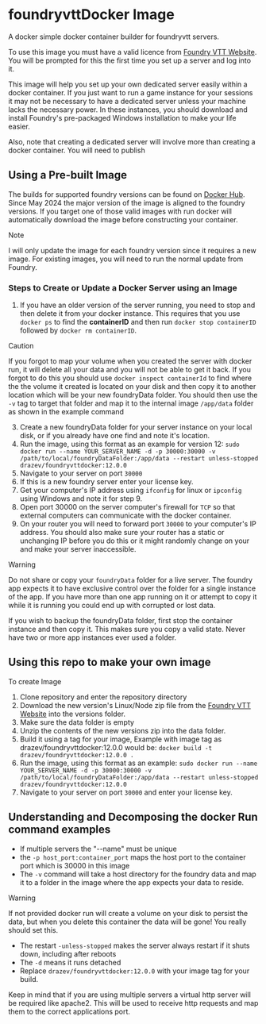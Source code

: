 # foundryvttDocker Image
A docker simple docker container builder for foundryvtt servers.

To use this image you must have a valid licence from [Foundry VTT Website](https://foundryvtt.com/community/drazev/licenses). You will be prompted for this the first time you set up a server and log into it.

This image will help you set up your own dedicated server easily within a docker container. If you just want to run a game instance for your sessions it may not be necessary to have a dedicated server unless your machine lacks the necessary power. 
In these instances, you should download and install Foundry's pre-packaged Windows installation to make your life easier. 

Also, note that creating a dedicated server will involve more than creating a docker container. You will need to publish


## Using a Pre-built Image
The builds for supported foundry versions can be found on [Docker Hub](https://hub.docker.com/r/drazev/foundryvttdocker/tags). Since May 2024 the major version of the image is aligned to the foundry versions.
If you target one of those valid images with run docker will automatically download the image before constructing your container.

> [!NOTE]
> I will only update the image for each foundry version since it requires a new image. For existing images, you will need to run the normal update from Foundry.
### Steps to Create or Update a Docker Server using an Image
1. If you have an older version of the server running, you need to stop and then delete it from your docker instance. This requires that you use `docker ps` to find the **containerID** and then run `docker stop containerID` followed by `docker rm containerID`.
> [!CAUTION]
> If you forgot to map your volume when you created the server with docker run, it will delete all your data and you will not be able to get it back. If you forgot to do this you should use `docker inspect containerId` to find where the the volume it created is located on your disk and then copy it to another location which will be your new foundryData folder. You should then use the `-v` tag to target that folder and map it to the internal image `/app/data` folder as shown in the example command
3. Create a new foundryData folder for your server instance on your local disk, or if you already have one find and note it's location. 
4. Run the image, using this format as an example for version 12: `sudo docker run --name YOUR_SERVER_NAME -d -p 30000:30000 -v /path/to/local/foundryDataFolder:/app/data --restart unless-stopped drazev/foundryvttdocker:12.0.0`
5. Navigate to your server on port `30000`
6. If this is a new foundry server enter your license key.
7. Get your computer's IP address using `ifconfig` for linux or `ipconfig` using Windows and note it for step 9.
8. Open port 30000 on the server computer's firewall for `TCP` so that external computers can communicate with the docker container.
9. On your router you will need to forward port `30000` to your computer's IP address. You should also make sure your router has a static or unchanging IP before you do this or it might randomly change on your and make your server inaccessible.

> [!WARNING]
> Do not share or copy your `foundryData` folder for a live server. The foundry app expects it to have exclusive control over the folder for a single instance of the app.
> If you have more than one app running on it or attempt to copy it while it is running you could end up with corrupted or lost data.
>
> If you wish to backup the foundryData folder, first stop the container instance and then copy it. This makes sure you copy a valid state. Never have two or more app instances ever used a folder.

## Using this repo to make your own image
To create Image
1. Clone repository and enter the repository directory
2. Download the new version's Linux/Node zip file from the [Foundry VTT Website](https://foundryvtt.com/community/drazev/licenses) into the versions folder.
3. Make sure the data folder is empty
4. Unzip the contents of the new versions zip into the data folder.
5. Build it using a tag for your image, Example with image tag as drazev/foundryvttdocker:12.0.0 would be: `docker build -t drazev/foundryvttdocker:12.0.0 .`
6. Run the image, using this format as an example: `sudo docker run --name YOUR_SERVER_NAME -d -p 30000:30000 -v /path/to/local/foundryDataFolder:/app/data --restart unless-stopped drazev/foundryvttdocker:12.0.0`
7. Navigate to your server on port `30000` and enter your license key.

## Understanding and Decomposing the docker Run command examples
- If multiple servers the "--name" must be unique
- the `-p host_port:container_port` maps the host port to the container port which is 30000 in this image
- The `-v` command will take a host directory for the foundry data and map it to a folder in the image where the app expects your data to reside.
> [!WARNING]
> If not provided docker run will create a volume on your disk to persist the data, but when you delete this container the data will be gone! You really should set this.
- The restart `-unless-stopped` makes the server always restart if it shuts down, including after reboots
- The `-d` means it runs detached
- Replace `drazev/foundryvttdocker:12.0.0` with your image tag for your build.

Keep in mind that if you are using multiple servers a virtual http server will be required like apache2. This will be used to receive http requests and map them to the correct applications port.


